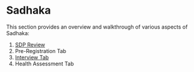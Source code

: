 # Sadhaka

This section provides an overview and walkthrough of various aspects of Sadhaka:

1. [SDP Review](./sadhaka/sdp_review.md)
1. Pre-Registration Tab
1. [Interview Tab](./sadhaka/interview_tab.md)
1. Health Assessment Tab

